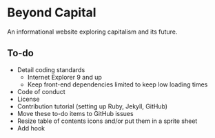 # Beyond Capital

An informational website exploring capitalism and its future.

## To-do

* Detail coding standards
  * Internet Explorer 9 and up
  * Keep front-end dependencies limited to keep low loading times
* Code of conduct
* License
* Contribution tutorial (setting up Ruby, Jekyll, GitHub)
* Move these to-do items to GitHub issues
* Resize table of contents icons and/or put them in a sprite sheet
* Add hook